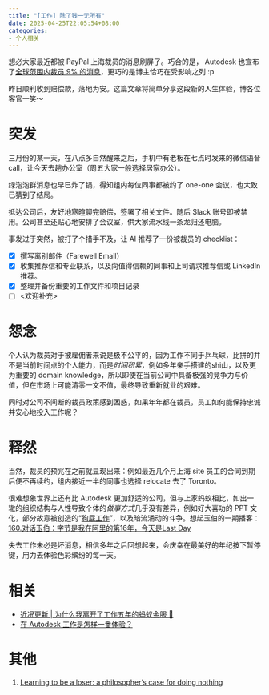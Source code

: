 ```yaml
---
title: "[工作] 除了钱一无所有"
date: 2025-04-25T22:05:54+08:00 
categories:
- 个人相关
---
```


想必大家最近都被 PayPal 上海裁员的消息刷屏了。巧合的是， Autodesk 也宣布了[全球范围内裁员 9% 的消息](https://adsknews.autodesk.com/en/news/022725-employee-message/)，更巧的是博主恰巧在受影响之列 :p

昨日顺利收到赔偿款，落地为安。这篇文章将简单分享这段新的人生体验，博各位客官一笑～

# 突发
三月份的某一天，在八点多自然醒来之后，手机中有老板在七点时发来的微信语音 call，让今天去趟办公室（周五大家一般选择居家办公）。

绿泡泡群消息也早已炸了锅，得知组内每位同事都被约了 one-one 会议，也大致已猜到了结局。

抵达公司后，友好地寒暄聊完赔偿，签署了相关文件。随后 Slack 账号即被禁用。公司甚至还贴心地安排了会议室，供大家流水线一条龙归还电脑。

事发过于突然，被打了个措手不及，让 AI 推荐了一份被裁员的 checklist：

- [x] 撰写离别邮件（Farewell Email）
- [x] 收集推荐信和专业联系，以及向值得信赖的同事和上司请求推荐信或 LinkedIn 推荐。
- [x] 整理并备份重要的工作文件和项目记录
- [ ] <欢迎补充>

# 怨念
个人认为裁员对于被雇佣者来说是极不公平的，因为工作不同于乒乓球，比拼的并不是当前时间点的个人能力，而是*时间积累*，例如多年亲手搭建的shi山，以及更为重要的 domain knowledge，所以即使在当前公司中具备极强的竞争力与价值，但在市场上可能清零一文不值，最终导致重新就业的艰难。

同时对公司不间断的裁员政策感到困惑，如果年年都在裁员，员工如何能保持忠诚并安心地投入工作呢？

# 释然
当然，裁员的预兆在之前就显现出来：例如最近几个月上海 site 员工的合同到期后便不再续约，组内接近一半的同事也选择 relocate 去了 Toronto。

很难想象世界上还有比 Autodesk 更加舒适的公司，但与上家蚂蚁相比，如出一辙的组织结构与人性导致个体的*做事方式*几乎没有差异，例如好大喜功的 PPT 文化，部分故意被创造的“[狗屁工作](https://book.douban.com/subject/30437833/)”，以及暗流涌动的斗争。想起玉伯的一期播客：[160.对话玉伯：字节是我在阿里的第16年，今天是Last Day](https://www.xiaoyuzhoufm.com/episode/663dbcbdeb5653e14a4f814d)

失去工作未必是坏消息，相信多年之后回想起来，会庆幸在最美好的年纪按下暂停键，用力去体验色彩缤纷的每一天。

# 相关
- [近况更新 | 为什么我离开了工作五年的蚂蚁金服 🐜](/blog/20231104/why-did-i-left-ant-group/)
- [在 Autodesk 工作是怎样一番体验？](/blog/20240217/why-did-i-join-autodesk/)

# 其他
1. [Learning to be a loser: a philosopher’s case for doing nothing](https://psyche.co/ideas/learning-to-be-a-loser-a-philosophers-case-for-doing-nothing)